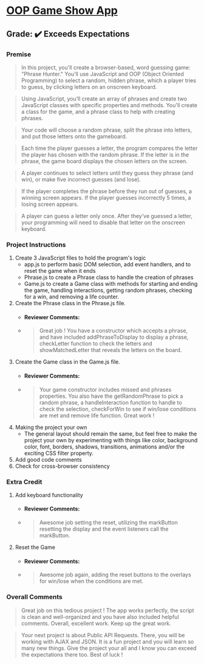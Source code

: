 # [OOP Game Show App](https://gsosa2000.github.io/OOP-Game-Show-App/)
## **Grade:** :heavy_check_mark: Exceeds Expectations
### **Premise** 
> In this project, you'll create a browser-based, word guessing game: "Phrase Hunter." You’ll use JavaScript and OOP (Object Oriented Programming) to select a random, hidden phrase, which a player tries to guess, by clicking letters on an onscreen keyboard.

> Using JavaScript, you’ll create an array of phrases and create two JavaScript classes with specific properties and methods. You'll create a class for the game, and a phrase class to help with creating phrases.

> Your code will choose a random phrase, split the phrase into letters, and put those letters onto the gameboard.

> Each time the player guesses a letter, the program compares the letter the player has chosen with the random phrase. If the letter is in the phrase, the game board displays the chosen letters on the screen.

> A player continues to select letters until they guess they phrase (and win), or make five incorrect guesses (and lose).

> If the player completes the phrase before they run out of guesses, a winning screen appears. If the player guesses incorrectly 5 times, a losing screen appears.

> A player can guess a letter only once. After they’ve guessed a letter, your programming will need to disable that letter on the onscreen keyboard.
### **Project Instructions**
1. Create 3 JavaScript files to hold the program's logic
   - app.js to perform basic DOM selection, add event handlers, and to reset the game when it ends
   - Phrase.js to create a Phrase class to handle the creation of phrases
   - Game.js to create a Game class with methods for starting and ending the game, handling interactions, getting random phrases, checking for a win, and removing a life counter.
2. Create the Phrase class in the Phrase.js file.
   - #### Reviewer Comments:
   - > Great job ! You have a constructor which accepts a phrase, and have included addPhraseToDisplay to display a phrase, checkLetter function to check the letters and showMatchedLetter that reveals the letters on the board.
3. Create the Game class in the Game.js file.
   - #### Reviewer Comments:
   - > Your game constructor includes missed and phrases properties. You also have the getRandomPhrase to pick a random phrase, a handleInteraction function to handle to check the selection, checkForWin to see if win/lose conditions are met and remove life function. Great work !
5. Making the project your own
   - The general layout should remain the same, but feel free to make the project your own by experimenting with things like color, background color, font, borders, shadows, transitions, animations and/or the exciting CSS filter property.
6. Add good code comments
7. Check for cross-browser consistency
### Extra Credit
1. Add keyboard functionality
   - #### Reviewer Comments:
   - > Awesome job setting the reset, utilizing the markButton resetting the display and the event listeners call the markButton.
2. Reset the Game
   - #### Reviewer Comments:
   - > Awesome job again, adding the reset buttons to the overlays for win/lose when the conditions are met.
### Overall Comments
> Great job on this tedious project ! The app works perfectly, the script is clean and well-organized and you have also included helpful comments. Overall, excellent work. Keep up the great work.

> Your next project is about Public API Requests. There, you will be working with AJAX and JSON. It is a fun project and you will learn so many new things. Give the project your all and I know you can exceed the expectations there too. Best of luck !
